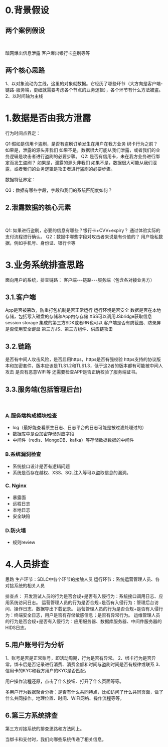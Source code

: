 # 0.背景假设
## 两个案例假设
​

暗网爆出信息泄露
客户爆出银行卡盗刷等等
## 两个核心思路


1、以对象流动为主线，这里的对象就数据。它经历了哪些环节（大方向是客户端-链路-服务端，更细就需要考虑各个节点的业务逻辑），各个环节有什么方法被盗。
2、以时间轴为主线
# 1.数据是否由我方泄露
行为时间点界定：
​

Q1:假如是信用卡盗刷，是否有盗刷订单发生在用户在我方业务 绑卡行为之前？
如果是，泄露的源头非我们
如果不是，数据很大可能从我们泄露，或者我们的业务逻辑是攻击者进行盗刷的必要步骤。
Q2: 是否有信用卡，未在我方业务进行绑定而发生盗刷？
如果是，泄露的源头非我们
如果不是，数据很大可能从我们泄露，或者我们的业务逻辑是攻击者进行盗刷的必要步骤。
​

数据特征界定：
​

Q3：数据有哪些字段，字段和我们的系统匹配度如何？


## 2.泄露数据的核心元素
​

Q1: 如果进行盗刷，必要的信息有哪些？银行卡+CVV+expiry？
通过体验实际的支付流程进行确认。
Q2：数据中哪些字段对攻击者来说是有价值的？
用户隐私数据，例如手机号、身份证、银行卡等
# 3.业务系统排查思路


面向用户的系统，排查链路：
客户端---链路---服务端（包含各对接业务方）
​

## 3.1.客户端
App是否被篡改，防重打包机制是否正常运行
运行环境是否安全
数据是否在本地存储，包括写入磁盘的存储和App内存存储
XSS可以调用JSbridge获取信息
session storage
集成的第三方SDK或者RN也可以
客户端是否有防截图、防录屏
是否使用安全键盘
第三方JS、第三方组件、供应链攻击
​

## 3.2.链路
是否有中间人攻击风险，是否启用https，https是否有强校验
https支持的协议版本和加密套件，版本应该是TLS1.2和TLS1.3，低于这2者的版本都有可能被中间人攻击
是否有恶意WIFI等
还需要检查APP是否正确校验了服务端证书。
​

## 3.3.服务端(包括管理后台)
​

### A.服务端构成模块检查

   - log（最好能查看原生日志、日志平台的日志可能是被过滤处理过的）
   - 数据库中是否加密存储对应字段
   - 中间件（redis、MongoDB、kafka）等存储数据数据的中间件
### B.系统漏洞检查

   - 系统接口设计是否有逻辑问题
   - 系统是否存在越权、XSS、SQL注入等可以盗取信息的漏洞。
### C. Nginx

   - 暴露面
   - 远程日志
   - 本地日志
   - 安全缺陷
### D.防火墙

   - 规则review
# 4.人员排查
思路
生产环节：SDLC中各个环节的接触人员
运行环节：系统运营管理人员、各对接系统的相关人员
​

排查点：
开发测试人员的行为是否合规+是否有入侵行为：系统接口调用日志、应用系统访问日志。
运营管理人员的行为是否合规+是否有入侵行为：管理后台访问、操作日志、数据导出下载记录。
运营管理人员的行为是否合规+是否有入侵行为：终端安全日志，用户是否有存储敏感信息；是否有异常行为。
运维管理人员的行为是否合规+是否有入侵行为：应用服务器、数据库服务器、中间件服务器的 HIDS日志。
​

## 5.用户账号行为分析
1、账号是否是正常账号，即活动周期，行为是否有异常。
2、绑卡行为是否异常。绑卡后是否记录进行消费、消费金额和时间与盗刷时间是否有规律或联系
3、信用卡的KYC和我方用户的KYC是否匹配。
​

用户操作流程还原，点击了什么按钮、打开了什么页面等等。
​

多用户行为数据聚合分析：是否有什么共同特点，比如访问了什么共同页面，做了什么共同操作。地理位置、时间、WIFI网络、操作流程等等。


## 6.第三方系统排查
第三方对接系统的排查思路和方法同上。
​

当绑卡和支付时，我们向哪些系统传递了相关信息。
​

​

